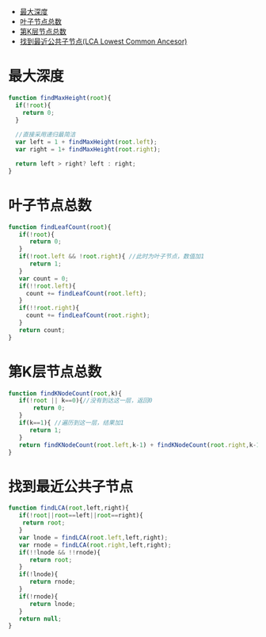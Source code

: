 * [最大深度](#最大深度)
* [叶子节点总数](#叶子节点总数)
* [第K层节点总数](#第K层节点总数)
* [找到最近公共子节点(LCA Lowest Common Ancesor)](#找到最近公共子节点)

# 最大深度

```javascript
function findMaxHeight(root){
  if(!root){
    return 0;
  }
  
  //直接采用递归最简洁
  var left = 1 + findMaxHeight(root.left); 
  var right = 1+ findMaxHeight(root.right);

  return left > right? left : right;
}
```

# 叶子节点总数

```javascript
function findLeafCount(root){
   if(!root){
      return 0;
   }
   if(!root.left && !root.right){ //此时为叶子节点，数值加1
      return 1;
   }
   var count = 0;
   if(!!root.left){
     count += findLeafCount(root.left);
   }
   if(!!root.right){
     count += findLeafCount(root.right);
   }
   return count;
}
```

# 第K层节点总数

```javascript
function findKNodeCount(root,k){
   if(!root || k==0){//没有到达这一层，返回0
       return 0;
   }
   if(k==1){ //遍历到这一层，结果加1
      return 1;
   }
   return findKNodeCount(root.left,k-1) + findKNodeCount(root.right,k-1);
}
```

# 找到最近公共子节点

```javascript
function findLCA(root,left,right){
   if(!root||root==left||root==right){
    return root;
   }
   var lnode = findLCA(root.left,left,right);
   var rnode = findLCA(root.right,left,right);
   if(!!lnode && !!rnode){
      return root;
   }
   if(!lnode){
      return rnode;
   }
   if(!rnode){
      return lnode;
   }
   return null;
}
```
